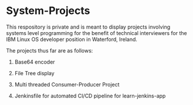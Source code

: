 # System-Projects

This respository is private and is meant to display projects involving systems level programming for the benefit of technical interviewers for the IBM Linux OS developer position in Waterford, Ireland.

The projects thus far are as follows:

1. Base64 encoder
   
2.  File Tree display

3.  Multi threaded Consumer-Producer Project

4.  Jenkinsfile for automated CI/CD pipeline for learn-jenkins-app
